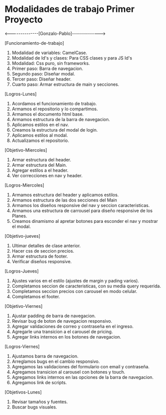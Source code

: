 # Modalidades de trabajo Primer Proyecto

<--------------[Gonzalo-Pablo]-------------->

[Funcionamiento-de-trabajo]

1. Modalidad de variables: CamelCase.
2. Modalidad de Id's y clases: Para CSS clases y para JS Id's
3. Modalidad: Css puro, sin frameworks.
4. Primer paso: Barra de navegacion.
5. Segundo paso: Diseñar modal.
6. Tercer paso: Diseñar header.
7. Cuarto paso: Armar estructura de main y secciones.

[Logros-Lunes]

1. Acordamos el funcionamiento de trabajo.
2. Armamos el repositorio y lo compartimos.
3. Armamos el documento html base.
4. Armamos estructura de la barra de navegacion.
5. Aplicamos estilos en el nav.
6. Creamos la estructura del modal de login.
7. Aplicamos estilos al modal.
8. Actualizamos el repositorio.

[Objetivo-Miercoles]

1. Armar estructura del header.
2. Armar estructura del Main.
3. Agregar estilos a el header.
4. Ver correcciones en nav y header.

[Logros-Miercoles]

1. Armamos estructura del header y aplicamos estilos.
2. Armamos estructura de las dos secciones del Main
3. Armamos los diseños responsive del nav y seccion caracteristicas.
4. Armamos una estructura de carrousel para diseño responsive de los Planes.
5. Creamos dinamismo al apretar botones para esconder el nav y mostrar el modal.

[Objetivo-jueves]

1. Ultimar detalles de clase anterior.
2. Hacer css de seccion precios.
3. Armar estructura de footer.
4. Verificar diseños responsive.

[Logros-Jueves]

1. Ajustes varios en el estilo (ajustes de margin y pading varios).
2. Completamos seccion de caracteristicas, con su media query requerida.
3. Completamos seccion precios con carousel en modo celular.
4. Completamos el footer.

[Objetivo-Viernes]

1. Ajustar padding de barra de navegacion.
2. Revisar bug de boton de navegacion responsivo.
3. Agregar validaciones de correo y contraseña en el ingreso.
4. Agregarle una transicion a el carousel de pricing.
5. Agregar links internos en los botones de navegacion.

[Logros-Viernes]

1. Ajustamos barra de navegacion.
2. Arreglamos bugs en el cambio responsivo.
3. Agregamos las validaciones del formulario con email y contraseña.
4. Agregamos transicion al carousel con botones y touch.
5. Agregamos links internos en las opciones de la barra de navegacion.
6. Agregamos link de scripts.

[Objetivos-Lunes]

1. Revisar tamaños y fuentes.
2. Buscar bugs visuales.